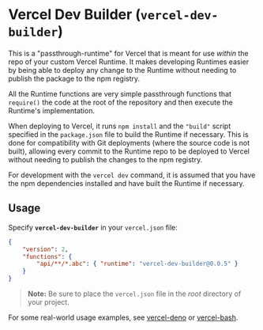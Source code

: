 # Vercel Dev Builder (`vercel-dev-builder`)

This is a "passthrough-runtime" for Vercel that is meant for use _within_ the
repo of your custom Vercel Runtime. It makes developing Runtimes easier by being
able to deploy any change to the Runtime without needing to publish the package to
the npm registry.

All the Runtime functions are very simple passthrough functions that `require()`
the code at the root of the repository and then execute the Runtime's
implementation.

When deploying to Vercel, it runs `npm install` and the `"build"` script specified
in the `package.json` file to build the Runtime if necessary. This is done for
compatibility with Git deployments (where the source code is not built), allowing
every commit to the Runtime repo to be deployed to Vercel without needing to
publish the changes to the npm registry.

For development with the `vercel dev` command, it is assumed that you have the npm
dependencies installed and have built the Runtime if necessary.

## Usage

Specify **`vercel-dev-builder`** in your `vercel.json` file:

```json
{
	"version": 2,
	"functions": {
		"api/**/*.abc": { "runtime": "vercel-dev-builder@0.0.5" }
	}
}
```

> **Note:** Be sure to place the `vercel.json` file in the _root_ directory of
> your project.

For some real-world usage examples, see
[vercel-deno](https://github.com/TooTallNate/vercel-deno/blob/master/vercel.json#L4)
or
[vercel-bash](https://github.com/importpw/vercel-bash/blob/master/vercel.json#L4).
